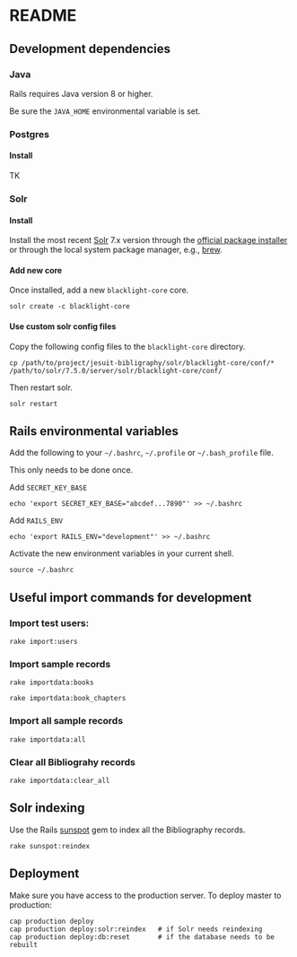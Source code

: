 # README

## Development dependencies

### Java 
Rails requires Java version 8 or higher.

Be sure the `JAVA_HOME` environmental variable is set.

### Postgres

#### Install

TK

### Solr

#### Install
Install the most recent [Solr](http://lucene.apache.org/solr/) 7.x version through the [official package installer](http://lucene.apache.org/solr/downloads.html) or through the local system package manager, e.g., [brew](https://formulae.brew.sh/formula/solr).

#### Add new core
Once installed, add a new `blacklight-core` core.

```solr create -c blacklight-core```

#### Use custom solr config files
Copy the following config files to the `blacklight-core` directory.

```cp /path/to/project/jesuit-bibligraphy/solr/blacklight-core/conf/* /path/to/solr/7.5.0/server/solr/blacklight-core/conf/```

Then restart solr.

```solr restart```

## Rails environmental variables
Add the following to your `~/.bashrc`, `~/.profile` or `~/.bash_profile` file.

This only needs to be done once.

Add `SECRET_KEY_BASE`

```echo 'export SECRET_KEY_BASE="abcdef...7890"' >> ~/.bashrc```

Add `RAILS_ENV`

```echo 'export RAILS_ENV="development"' >> ~/.bashrc```

Activate the new environment variables in your current shell.

```source ~/.bashrc```

## Useful import commands for development

### Import test users:
```rake import:users```

### Import sample records
```rake importdata:books```

```rake importdata:book_chapters```

### Import all sample records
```rake importdata:all```

### Clear all Bibliograhy records
```rake importdata:clear_all```

## Solr indexing
Use the Rails [sunspot](https://github.com/sunspot/sunspot) gem to index all the Bibliography records.

```rake sunspot:reindex```

## Deployment

Make sure you have access to the production server. To deploy master to production:

```shell
cap production deploy
cap production deploy:solr:reindex   # if Solr needs reindexing
cap production deploy:db:reset       # if the database needs to be rebuilt


```
